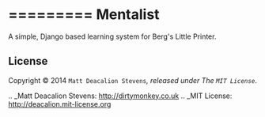=========
Mentalist
=========

A simple, Django based learning system for Berg's Little Printer.

License
-------
Copyright © 2014 `Matt Deacalion Stevens`_, released under The `MIT License`_.

.. _Matt Deacalion Stevens: http://dirtymonkey.co.uk
.. _MIT License: http://deacalion.mit-license.org
